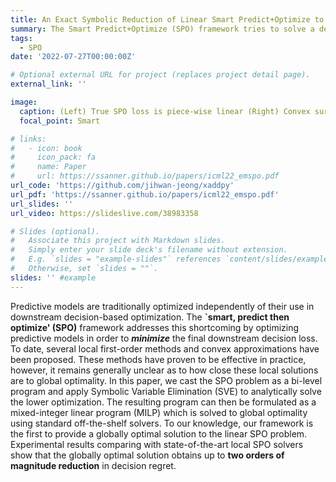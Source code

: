 ```yaml
---
title: An Exact Symbolic Reduction of Linear Smart Predict+Optimize to Mixed Integer Linear Programming (ICML-22)
summary: The Smart Predict+Optimize (SPO) framework tries to solve a decision-making problem expressed as mathematical optimization in which some coefficients have to be _estimated_ by a predictive model.  The challenge is that this problem is non-convex and non-differentiable, even for linear programs with linear predictive models.  Despite that, we provide the first exact optimal solution to the SPO problem by formulating it as a bi-level bi-linear program and reducing it to a mixed-integer linear program (MILP) using a novel symbolic method.
tags:
  - SPO
date: '2022-07-27T00:00:00Z'

# Optional external URL for project (replaces project detail page).
external_link: ''

image:
  caption: (Left) True SPO loss is piece-wise linear (Right) Convex surrogate SPO+ loss
  focal_point: Smart

# links:
#   - icon: book
#     icon_pack: fa
#     name: Paper
#     url: https://ssanner.github.io/papers/icml22_emspo.pdf
url_code: 'https://github.com/jihwan-jeong/xaddpy'
url_pdf: 'https://ssanner.github.io/papers/icml22_emspo.pdf'
url_slides: ''
url_video: https://slideslive.com/38983358

# Slides (optional).
#   Associate this project with Markdown slides.
#   Simply enter your slide deck's filename without extension.
#   E.g. `slides = "example-slides"` references `content/slides/example-slides.md`.
#   Otherwise, set `slides = ""`.
slides: '' #example
---
```


Predictive models are traditionally optimized independently of their use in downstream decision-based optimization. The **`smart, predict then optimize' (SPO)** framework addresses this shortcoming by optimizing predictive models in order to **_minimize_** the final downstream decision loss.  To date, several local first-order methods and convex approximations have been proposed. These methods have proven to be effective in practice, however, it remains generally unclear as to how close these local solutions are to global optimality. In this paper, we cast the SPO problem as a bi-level program and apply Symbolic Variable Elimination (SVE) to analytically solve the lower optimization.  The resulting program can then be formulated as a mixed-integer linear program (MILP) which is solved to global optimality using standard off-the-shelf solvers. To our knowledge, our framework is the first to provide a globally optimal solution to the linear SPO problem. Experimental results comparing with state-of-the-art local SPO solvers show that the globally optimal solution obtains up to **two orders of magnitude reduction** in decision regret. 